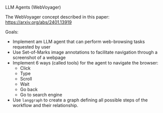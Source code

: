 LLM Agents (WebVoyager)

The WebVoyager concept described in this paper: https://arxiv.org/abs/2401.13919

Goals:
- Implement am LLM agent that can perform web-browsing tasks requested by user
- Use Set-of-Marks image annotations to facilitate navigation through a screenshot of a webpage
- Implement 6 ways (called tools) for the agent to navigate the browser:
  - Click
  - Type
  - Scroll
  - Wait
  - Go back
  - Go to search engine
- Use `langgraph` to create a graph defining all possible steps of the workflow and their relationship.
